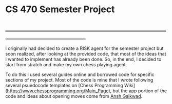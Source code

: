 # CS 470 Semester Project

## ___________________________________________________________________________

I originally had decided to create a RISK agent for the semester project but soon realized, after looking at the 
provided code, that most of the ideas that I wanted to implement has already been done. So, in the end, I decided
to start from stratch and make my own chess playing agent.

To do this I used several guides online and borrowed code for specific sections of my project. Most of the code is
mine that I wrote following several psuedocode templates on [Chess Programming Wiki]
(https://www.chessprogramming.org/Main_Page), but the app portion of the code and ideas about opening moves come
from [Ansh Gaikwad](https://medium.com/dscvitpune/lets-create-a-chess-ai-8542a12afef).
